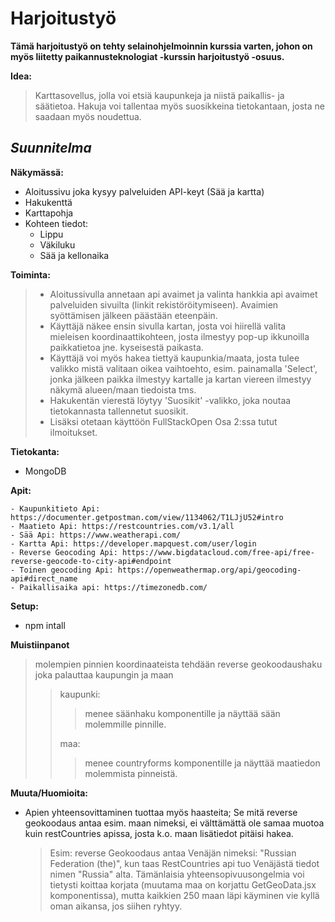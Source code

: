 # Harjoitustyö

**Tämä harjoitustyö on tehty selainohjelmoinnin kurssia varten, johon on myös liitetty paikannusteknologiat -kurssin harjoitustyö -osuus.**

**Idea:**

> Karttasovellus, jolla voi etsiä kaupunkeja ja niistä paikallis- ja säätietoa. Hakuja voi tallentaa myös suosikkeina tietokantaan, josta ne saadaan myös noudettua.

## *Suunnitelma*

**Näkymässä:**

- Aloitussivu joka kysyy palveluiden API-keyt (Sää ja kartta)
- Hakukenttä
- Karttapohja
- Kohteen tiedot:
  - Lippu
  - Väkiluku
  - Sää ja kellonaika

**Toiminta:**

> - Aloitussivulla annetaan api avaimet ja valinta hankkia api avaimet palveluiden sivuilta (linkit rekistöröitymiseen). Avaimien syöttämisen jälkeen päästään eteenpäin.
> - Käyttäjä näkee ensin sivulla kartan, josta voi hiirellä valita mieleisen koordinaattikohteen, josta ilmestyy pop-up ikkunoilla paikkatietoa jne. kyseisestä paikasta.
> - Käyttäjä voi myös hakea tiettyä kaupunkia/maata, josta tulee valikko mistä valitaan oikea vaihtoehto, esim. painamalla 'Select', jonka jälkeen paikka ilmestyy kartalle ja kartan viereen ilmestyy näkymä alueen/maan tiedoista tms.
> - Hakukentän vierestä löytyy 'Suosikit' -valikko, joka noutaa tietokannasta tallennetut suosikit.
> - Lisäksi otetaan käyttöön FullStackOpen Osa 2:ssa tutut ilmoitukset.

**Tietokanta:**

- MongoDB

**Apit:**

    - Kaupunkitieto Api: https://documenter.getpostman.com/view/1134062/T1LJjU52#intro
    - Maatieto Api: https://restcountries.com/v3.1/all
    - Sää Api: https://www.weatherapi.com/
    - Kartta Api: https://developer.mapquest.com/user/login
    - Reverse Geocoding Api: https://www.bigdatacloud.com/free-api/free-reverse-geocode-to-city-api#endpoint
    - Toinen geocoding Api: https://openweathermap.org/api/geocoding-api#direct_name
    - Paikallisaika api: https://timezonedb.com/

**Setup:**

- npm intall

**Muistiinpanot**

> molempien pinnien koordinaateista tehdään reverse geokoodaushaku joka palauttaa kaupungin ja maan
>
>> kaupunki:
>>
>>> menee säänhaku komponentille ja näyttää sään molemmille pinnille.
>>>
>>
>> maa:
>>
>>> menee countryforms komponentille ja näyttää maatiedon molemmista pinneistä.
>>>
>>

**Muuta/Huomioita:**

- Apien yhteensovittaminen tuottaa myös haasteita; Se mitä reverse geokoodaus antaa esim. maan nimeksi, ei välttämättä ole samaa muotoa kuin restCountries apissa, josta k.o. maan lisätiedot pitäisi hakea.
  > Esim:
  > reverse Geokoodaus antaa Venäjän nimeksi: "Russian Federation (the)", 
  > kun taas RestCountries api tuo Venäjästä tiedot nimen "Russia" alta. 
  > Tämänlaisia yhteensopivuusongelmia voi tietysti koittaa korjata (muutama maa on 
  > korjattu GetGeoData.jsx komponentissa), mutta kaikkien 250 maan läpi käyminen vie 
  > kyllä oman aikansa, jos siihen ryhtyy.